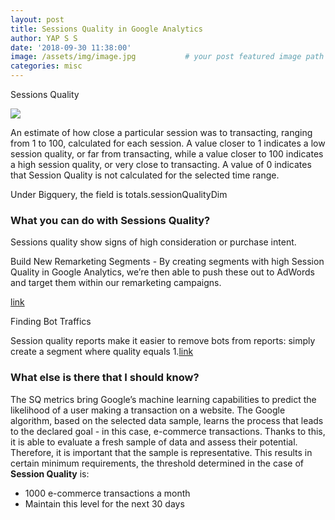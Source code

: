 ```yaml
---
layout: post
title: Sessions Quality in Google Analytics
author: YAP S S
date: '2018-09-30 11:38:00'
image: /assets/img/image.jpg           # your post featured image path  
categories: misc
---
```

Sessions Quality 

![](https://www.analyticspros.com/wp-content/uploads/2017/03/2017-03-28_1252.png)

An estimate of how close a particular session was to transacting, ranging from 1 to 100, calculated for each session. A value closer to 1 indicates a low session quality, or far from transacting, while a value closer to 100 indicates a high session quality, or very close to transacting. A value of 0 indicates that Session Quality is not calculated for the selected time range. 

Under Bigquery, the field is totals.sessionQualityDim

### What you can do with Sessions Quality?

Sessions quality show signs of high consideration or purchase intent. 

Build New Remarketing Segments - By creating segments with high Session Quality in Google Analytics, we’re then able to push these out to AdWords and target them within our remarketing campaigns.

[link](https://www.conversionworks.co.uk/blog/2017/06/22/build-new-remarketing-segments-using-gas-session-quality-metric/)

Finding Bot Traffics 

Session quality reports make it easier to remove bots from reports: simply create a segment where quality equals 1.[link](http://stony.me/google-analytics-explained-session-quality-reporting/)



### What else is there that I should know?

The SQ metrics bring Google’s machine learning capabilities to predict the likelihood of a user making a transaction on a website.  The Google algorithm, based on the selected data sample, learns the process that leads to the declared goal - in this case, e-commerce transactions. Thanks to this, it is able to evaluate a fresh sample of data and assess their potential. Therefore, it is important that the sample is representative. This results in certain minimum requirements, the threshold determined in the case of **Session Quality** is:

- 1000 e-commerce transactions a month
- Maintain this level for the next 30 days
